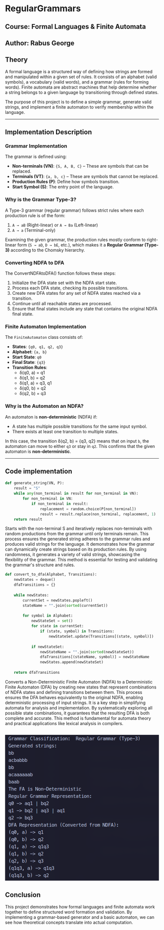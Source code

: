 # RegularGrammars

## Course: Formal Languages & Finite Automata  
## Author: Rabus George 

## Theory  
A formal language is a structured way of defining how strings are formed and manipulated within a given set of rules. It consists of an alphabet (valid symbols), a vocabulary (valid words), and a grammar (rules for forming words). Finite automata are abstract machines that help determine whether a string belongs to a given language by transitioning through defined states.  

The purpose of this project is to define a simple grammar, generate valid strings, and implement a finite automaton to verify membership within the language.  

---

## Implementation Description  

### Grammar Implementation  
The grammar is defined using:  
- **Non-terminals (VN)**: `{S, A, B, C}` – These are symbols that can be replaced.  
- **Terminals (VT)**: `{a, b, c}` – These are symbols that cannot be replaced.  
- **Production Rules (P)**: Define how symbols transition.  
- **Start Symbol (S)**: The entry point of the language.  

### Why is the Grammar Type-3?  
A Type-3 grammar (regular grammar) follows strict rules where each production rule is of the form:  
1. `A → aB` (Right-linear) or `A → Ba` (Left-linear)  
2. `A → a` (Terminal-only)  

Examining the given grammar, the production rules mostly conform to right-linear form (`S → aD`, `D → bE`, etc.), which makes it a **Regular Grammar (Type-3)** according to the Chomsky hierarchy.  

### Converting NDFA to DFA
The ConvertNDFAtoDFA() function follows these steps:
1. Initialize the DFA state set with the NDFA start state.
2. Process each DFA state, checking its possible transitions.
3. Create new DFA states for any set of NDFA states reached via a transition.
4. Continue until all reachable states are processed.
5. Ensure that final states include any state that contains the original NDFA final state.

### Finite Automaton Implementation  
The `FiniteAutomaton` class consists of:  
- **States**: `{q0, q1, q2, q3}`  
- **Alphabet**: `{a, b}`  
- **Start State**: `q0`  
- **Final State**: `{q3}`  
- **Transition Rules**:  
  - δ(q0, a) = q1  
  - δ(q1, b) = q2  
  - δ(q1, a) = q3, q1
  - δ(q0, b) = q2  
  - δ(q2, b) = q3

### Why is the Automaton an NDFA?  
An automaton is **non-deterministic** (NDFA) if:  
- A state has multiple possible transitions for the same input symbol.  
- There exists at least one transition to multiple states.  

In this case, the transition δ(q2, b) = {q3, q2} means that on input `b`, the automaton can move to either `q3` or stay in `q2`. This confirms that the given automaton is **non-deterministic**.  

---
## Code implementation
```py
def generate_string(VN, P):
    result = "S"
    while any(non_terminal in result for non_terminal in VN):
        for non_terminal in VN:
            if non_terminal in result:
                replacement = random.choice(P[non_terminal])
                result = result.replace(non_terminal, replacement, 1)  # Replaces only the first occurrence
    return result
```
Starts with the non-terminal S and iteratively replaces non-terminals with random productions from the grammar until only terminals remain. This process ensures the generated string adheres to the grammar rules and produces valid strings for the language. It demonstrates how the grammar can dynamically create strings based on its production rules. By using randomness, it generates a variety of valid strings, showcasing the flexibility of the grammar. This method is essential for testing and validating the grammar's structure and rules.

```py
def convert_to_dfa(Alphabet, Transitions):
    newStates = deque()
    dfaTransitions = {}
    
    while newStates:
        currentSet = newStates.popleft()
        stateName = "".join(sorted(currentSet))
        
        for symbol in Alphabet:
            newStateSet = set()
            for state in currentSet:
                if (state, symbol) in Transitions:
                    newStateSet.update(Transitions[(state, symbol)])
            
            if newStateSet:
                newStateName = "".join(sorted(newStateSet))
                dfaTransitions[(stateName, symbol)] = newStateName
                newStates.append(newStateSet)
    
    return dfaTransitions

```
Converts a Non-Deterministic Finite Automaton (NDFA) to a Deterministic Finite Automaton (DFA) by creating new states that represent combinations of NDFA states and defining transitions between them. This process ensures the DFA behaves equivalently to the original NDFA, enabling deterministic processing of input strings. It is a key step in simplifying automata for analysis and implementation. By systematically exploring all possible state combinations, it guarantees that the resulting DFA is both complete and accurate. This method is fundamental for automata theory and practical applications like lexical analysis in compilers.



![Console results](/Images/nfa-dfa.png)
---

## Conclusion  
This project demonstrates how formal languages and finite automata work together to define structured word formation and validation. By implementing a grammar-based generator and a basic automaton, we can see how theoretical concepts translate into actual computation.
